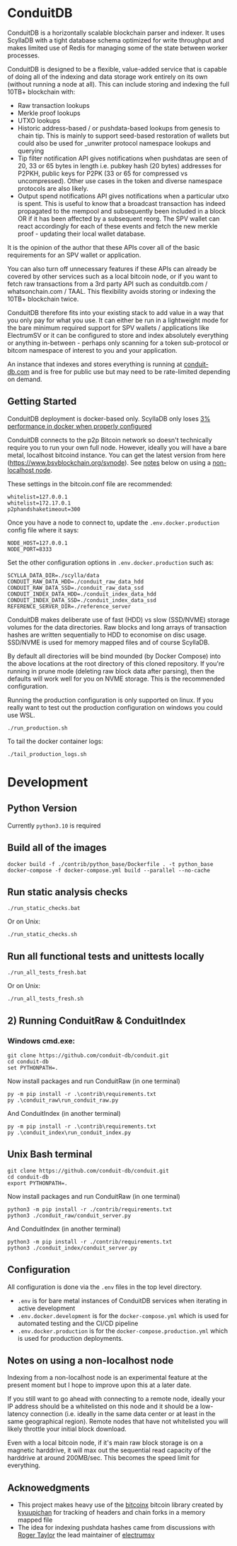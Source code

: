 # ConduitDB
ConduitDB is a horizontally scalable blockchain parser and
indexer. It uses ScyllaDB with a tight database schema optimized
for write throughput and makes limited use of Redis for managing 
some of the state between worker processes.

ConduitDB is designed to be a flexible, value-added service that is capable of doing all of the 
indexing and data storage work entirely on its own (without running a node at all). 
This can include storing and indexing the full 10TB+ blockchain with:

- Raw transaction lookups
- Merkle proof lookups
- UTXO lookups
- Historic address-based / or pushdata-based lookups from genesis to chain tip. This is mainly to support seed-based restoration of wallets but could also be used for _unwriter protocol namespace lookups and querying
- Tip filter notification API gives notifications when pushdatas are seen of 20, 33 or 65 bytes in length i.e. pubkey hash (20 bytes) addresses for P2PKH, public keys for P2PK (33 or 65 for compressed vs uncompressed). Other use cases in the token and diverse namespace protocols are also likely.
- Output spend notifications API gives notifications when a particular utxo is spent. This is useful to know that a broadcast transaction has indeed propagated to the mempool and subsequently been included in a block OR if it has been affected by a subsequent reorg. The SPV wallet can react accordingly for each of these events and fetch the new merkle proof - updating their local wallet database.

It is the opinion of the author that these APIs cover all of the basic requirements for an SPV wallet or application.

You can also turn off unnecessary features if these APIs can already be covered by other services such as a local 
bitcoin node, or if you want to fetch raw transactions from a 3rd party API such as conduitdb.com / whatsonchain.com / 
TAAL. This flexibility avoids storing or indexing the 10TB+ blockchain twice. 

ConduitDB therefore fits into your existing stack to add value in a way that you only pay for what you use. 
It can either be run in a lightweight mode for the bare minimum required support for SPV wallets / applications 
like ElectrumSV or it can be configured to store and index absolutely everything or anything in-between - 
perhaps only scanning for a token sub-protocol or bitcom namespace of interest to you and your application.

An instance that indexes and stores everything is running at [conduit-db.com](http://conduit-db.com) and is free for 
public use but may need to be rate-limited depending on demand.

## Getting Started
ConduitDB deployment is docker-based only. ScyllaDB only loses
[3% performance in docker when properly configured](https://www.scylladb.com/2018/08/09/cost-containerization-scylla/)

ConduitDB connects to the p2p Bitcoin network so doesn't technically
require you to run your own full node. However, ideally you will have a 
bare metal, localhost bitcoind instance. You can get the latest version 
from here (https://www.bsvblockchain.org/svnode). See 
[notes](##-notes-on-using-a-non-localhost-node) below on using a [non-localhost node](##-notes-on-using-a-non-localhost-node).

These settings in the bitcoin.conf file are recommended:

    whitelist=127.0.0.1
    whitelist=172.17.0.1
    p2phandshaketimeout=300

Once you have a node to connect to, update the `.env.docker.production`
config file where it says:

    NODE_HOST=127.0.0.1
    NODE_PORT=8333


Set the other configuration options in `.env.docker.production` such as:
    
    SCYLLA_DATA_DIR=./scylla/data
    CONDUIT_RAW_DATA_HDD=./conduit_raw_data_hdd
    CONDUIT_RAW_DATA_SSD=./conduit_raw_data_ssd
    CONDUIT_INDEX_DATA_HDD=./conduit_index_data_hdd
    CONDUIT_INDEX_DATA_SSD=./conduit_index_data_ssd
    REFERENCE_SERVER_DIR=./reference_server

ConduitDB makes deliberate use of fast (HDD) vs slow (SSD/NVME) storage volumes for the data directories.
Raw blocks and long arrays of transaction hashes are written sequentially to HDD to economise on disc usage.
SSD/NVME is used for memory mapped files and of course ScyllaDB.

By default all directories will be bind mounded (by Docker Compose) into the above locations at the root directory 
of this cloned repository. If you're running in prune mode (deleting raw block data after parsing), then the defaults
will work well for you on NVME storage. This is the recommended configuration.

Running the production configuration is only supported on linux.
If you really want to test out the production configuration on windows you could use WSL.

    ./run_production.sh

To tail the docker container logs:

    ./tail_production_logs.sh


# Development
## Python Version
Currently `python3.10` is required

## Build all of the images

    docker build -f ./contrib/python_base/Dockerfile . -t python_base
    docker-compose -f docker-compose.yml build --parallel --no-cache

## Run static analysis checks

    ./run_static_checks.bat

Or on Unix:

    ./run_static_checks.sh

## Run all functional tests and unittests locally

    ./run_all_tests_fresh.bat

Or on Unix:

    ./run_all_tests_fresh.sh


## 2) Running ConduitRaw & ConduitIndex
### Windows cmd.exe:

    git clone https://github.com/conduit-db/conduit.git
    cd conduit-db
    set PYTHONPATH=.

Now install packages and run ConduitRaw (in one terminal)

    py -m pip install -r .\contrib\requirements.txt
    py .\conduit_raw\run_conduit_raw.py

And ConduitIndex (in another terminal)

    py -m pip install -r .\contrib\requirements.txt
    py .\conduit_index\run_conduit_index.py

## Unix Bash terminal

    git clone https://github.com/conduit-db/conduit.git
    cd conduit-db
    export PYTHONPATH=.

Now install packages and run ConduitRaw (in one terminal)

    python3 -m pip install -r ./contrib/requirements.txt
    python3 ./conduit_raw/conduit_server.py

And ConduitIndex (in another terminal)

    python3 -m pip install -r ./contrib/requirements.txt
    python3 ./conduit_index/conduit_server.py


## Configuration
All configuration is done via the `.env` files in the top level directory.

- `.env` is for bare metal instances of ConduitDB services when iterating in active development
- `.env.docker.development` is for the `docker-compose.yml` which is used for automated testing and the CI/CD pipeline
- `.env.docker.production` is for the `docker-compose.production.yml` which is
used for production deployments.


<h2 id="notes-on-using-a-non-localhost-node">
  Notes on using a non-localhost node
</h2>
Indexing from a non-localhost node is an experimental feature at the
present moment but I hope to improve upon this at a later date.

If you still want to go ahead with connecting to a remote node, 
ideally your IP address should be a whitelisted on this node and it should be a
low-latency connection (i.e. ideally in the same data center or at least in the 
same geographical region). Remote nodes that have not whitelisted you will likely throttle your initial 
block download.

Even with a local bitcoin node, if it's main raw block storage is on a 
magnetic harddrive, it will max out the sequential read capacity of the 
harddrive at around 200MB/sec. This becomes the speed limit for everything.


## Acknowedgments

- This project makes heavy use of the [bitcoinx](https://github.com/kyuupichan/bitcoinX) bitcoin
library created by [kyuupichan](https://github.com/kyuupichan) for tracking of headers and
chain forks in a memory mapped file
- The idea for indexing pushdata hashes came from discussions with
[Roger Taylor](https://github.com/rt121212121) the lead maintainer of [electrumsv](https://github.com/electrumsv/electrumsv)
